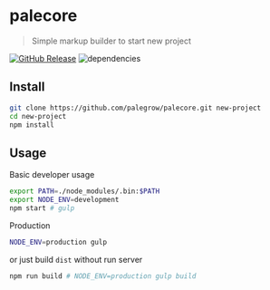 # palecore
> Simple markup builder to start new project

[![GitHub Release](https://img.shields.io/github/release/palegrow/palecore.svg?style=flat)](https://github.com/palegrow/palecore/releases)
![dependencies](https://david-dm.org/palegrow/palecore.svg)

## Install
```sh
git clone https://github.com/palegrow/palecore.git new-project
cd new-project
npm install
```

## Usage
Basic developer usage
```sh
export PATH=./node_modules/.bin:$PATH
export NODE_ENV=development
npm start # gulp
```

Production
```sh
NODE_ENV=production gulp
```
or just build `dist` without run server
```sh
npm run build # NODE_ENV=production gulp build
```
